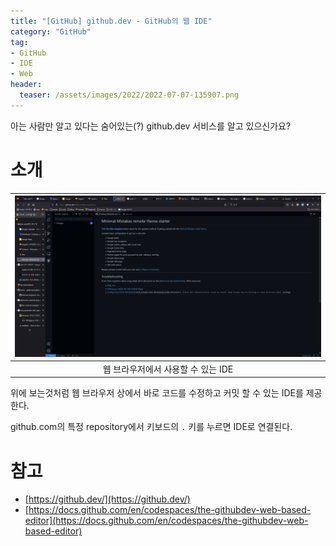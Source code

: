 ```yaml
---
title: "[GitHub] github.dev - GitHub의 웹 IDE"
category: "GitHub"
tag:
- GitHub
- IDE
- Web
header:
  teaser: /assets/images/2022/2022-07-07-135907.png
---
```


아는 사람만 알고 있다는 숨어있는(?) github.dev 서비스를 알고 있으신가요?

# 소개

|![](/assets/images/2022/2022-07-07-135907.png)|
|:---:|
|웹 브라우저에서 사용할 수 있는 IDE|

위에 보는것처럼 웹 브라우저 상에서 바로 코드를 수정하고 커밋 할 수 있는 IDE를 제공 한다.

github.com의 특정 repository에서 키보드의 `.` 키를 누르면 IDE로 연결된다.

# 참고

* [https://github.dev/](https://github.dev/)
* [https://docs.github.com/en/codespaces/the-githubdev-web-based-editor](https://docs.github.com/en/codespaces/the-githubdev-web-based-editor)
